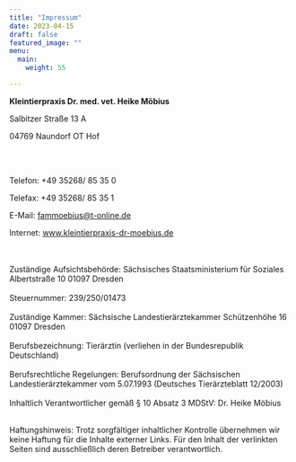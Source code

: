 ```yaml
---
title: "Impressum"
date: 2023-04-15
draft: false
featured_image: ""
menu:
  main:
    weight: 55

---
```


**Kleintierpraxis Dr. med. vet. Heike Möbius**  

Salbitzer Straße 13 A  

04769 Naundorf OT Hof  

<br />
<br />

Telefon: +49 35268/ 85 35 0  

Telefax: +49 35268/ 85 35 1  


E-Mail: fammoebius@t-online.de  

Internet: www.kleintierpraxis-dr-moebius.de  

<br />
<br />
Zuständige Aufsichtsbehörde:
Sächsisches Staatsministerium für Soziales
Albertstraße 10
01097 Dresden  

<br />
<br />
Steuernummer:
239/250/01473  

<br />
<br />
Zuständige Kammer:
Sächsische Landestierärztekammer
Schützenhöhe 16
01097 Dresden  

<br />
<br />
Berufsbezeichnung:
Tierärztin (verliehen in der Bundesrepublik Deutschland)  

<br />
<br />
Berufsrechtliche Regelungen:
Berufsordnung der Sächsischen Landestierärztekammer
vom 5.07.1993 (Deutsches Tierärzteblatt 12/2003)  

<br />
<br />
Inhaltlich Verantwortlicher gemäß § 10 Absatz 3 MDStV:
Dr. Heike Möbius
<br />  
<br />

Haftungshinweis: Trotz sorgfältiger inhaltlicher Kontrolle übernehmen wir keine Haftung für die Inhalte externer Links. Für den Inhalt der verlinkten Seiten sind ausschließlich deren Betreiber verantwortlich.
